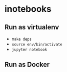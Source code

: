 # inotebooks

## Run as virtualenv

- `make deps`
- `source env/bin/activate`
- `jupyter notebook`

## Run as Docker